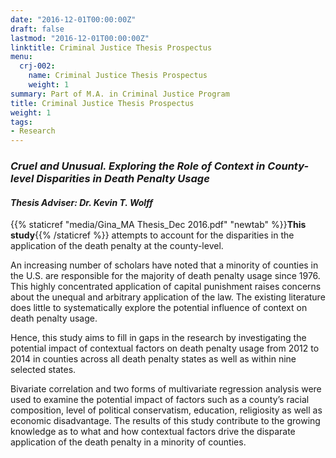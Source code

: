 ```yaml
---
date: "2016-12-01T00:00:00Z"
draft: false
lastmod: "2016-12-01T00:00:00Z"
linktitle: Criminal Justice Thesis Prospectus
menu:
  crj-002:
    name: Criminal Justice Thesis Prospectus
    weight: 1
summary: Part of M.A. in Criminal Justice Program
title: Criminal Justice Thesis Prospectus
weight: 1
tags:
- Research
---
```


### *Cruel and Unusual. Exploring the Role of Context in County-level Disparities in Death Penalty Usage*
#### *Thesis Adviser: Dr. Kevin T. Wolff*

{{% staticref "media/Gina_MA Thesis_Dec 2016.pdf" "newtab" %}}**This study**{{% /staticref %}} attempts to account for the disparities in the application of the death penalty at the county-level. 

An increasing number of scholars have noted that a minority of counties in the U.S. are responsible for the majority of death penalty usage since 1976. This highly concentrated application of capital punishment raises concerns about the unequal and arbitrary application of the law. The existing literature does little to systematically explore the potential influence of context on death penalty usage. 

Hence, this study aims to fill in gaps in the research by investigating the potential impact of contextual factors on death penalty usage from 2012 to 2014 in counties across all death penalty states as well as within nine selected states. 

Bivariate correlation and two forms of multivariate regression analysis were used to examine the potential impact of factors such as a county’s racial composition, level of political conservatism, education, religiosity as well as economic disadvantage. The results of this study contribute to the growing knowledge as to what and how contextual factors drive the disparate application of the death penalty in a minority of counties.

